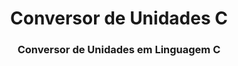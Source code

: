 

<h1 align="center">
Conversor de Unidades C
</h1>

<h3 align="center">
    Conversor de Unidades em Linguagem C
</h3>

